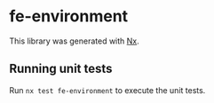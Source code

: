 # fe-environment

This library was generated with [Nx](https://nx.dev).

## Running unit tests

Run `nx test fe-environment` to execute the unit tests.
